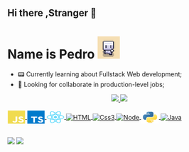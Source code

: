 ## Hi there ,Stranger 👋
# Name is Pedro <img height="50" width="50" src="png_to_gif.gif" alt="Webimon Character"/>

- 📟 Currently learning about Fullstack Web development;
- 👯 Looking for collaborate in production-level jobs;

<div align="center">
  <a href="https://github.com/FacundesPedro">
  <img height="180em" src="https://github-readme-stats.vercel.app/api?username=FacundesPedro&show_icons=true&theme=dracula&include_all_commits=true&count_private=true" defer/>
  <img height="180em" src="https://github-readme-stats.vercel.app/api/top-langs/?username=FacundesPedro&layout=compact&langs_count=7&theme=dracula" defer/>
</div>
  <div style="display: inline_block"><br>
  <img align="center" alt="Js" height="30" width="40" src="https://raw.githubusercontent.com/devicons/devicon/master/icons/javascript/javascript-plain.svg">
  <img align="center" alt="Ts" height="30" width="40" src="https://raw.githubusercontent.com/devicons/devicon/master/icons/typescript/typescript-plain.svg">
  <img align="center" alt="React" height="30" width="40" src="https://raw.githubusercontent.com/devicons/devicon/master/icons/react/react-original.svg">
  <img align="center" alt="HTML" height="30" width="40" src="https://cdn.jsdelivr.net/gh/devicons/devicon/icons/html5/html5-original-wordmark.svg">
  <img align="center" alt="Css3" height="30" width="40" src="https://cdn.jsdelivr.net/gh/devicons/devicon/icons/css3/css3-original-wordmark.svg">
  <img align="center" alt="Node" height="30" width="40" src="https://cdn.jsdelivr.net/gh/devicons/devicon/icons/nodejs/nodejs-original.svg">
  <img align="center" alt="Python" height="30" width="40" src="https://raw.githubusercontent.com/devicons/devicon/master/icons/python/python-original.svg">
  <img align="center" alt="Java" height="30" width="40" src="https://cdn.jsdelivr.net/gh/devicons/devicon/icons/java/java-plain.svg">

</div>
  
  ##
<div> 
  <a href ="mailto:pedro.f.facundes1@gmail.com"><img src="https://img.shields.io/badge/-Gmail-%23333?style=for-the-badge&logo=gmail&logoColor=white" target="_blank"></a>
  <a href="https://www.linkedin.com/in/pedro-felipe-facundes-38b327168/" target="_blank"><img src="https://img.shields.io/badge/-LinkedIn-%230077B5?style=for-the-badge&logo=linkedin&logoColor=white" target="_blank"></a> 

</div>

